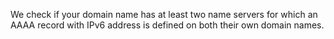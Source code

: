 We check if your domain name has at least two name servers for which an AAAA record with IPv6 address is defined on both their own domain names.
